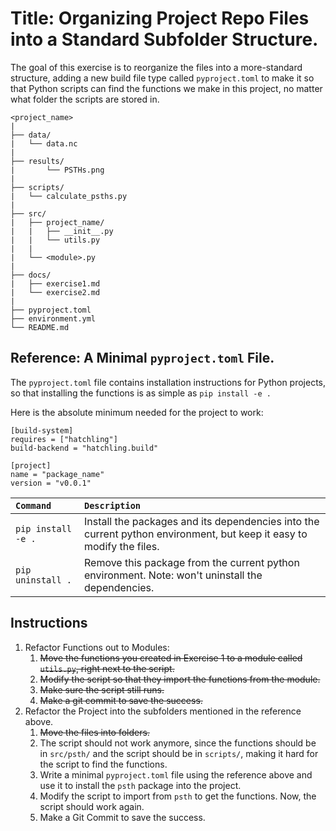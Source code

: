 # Title: Organizing Project Repo Files into a Standard Subfolder Structure.

The goal of this exercise is to reorganize the files into a more-standard structure,
adding a new build file type called `pyproject.toml` to make it so that Python scripts can find the functions we make in this project, no matter what folder the scripts are stored in.

```
<project_name>
|
├── data/
|   └── data.nc
|
├── results/
|       └── PSTHs.png
|
├── scripts/
|   └── calculate_psths.py
|
├── src/
|   ├── project_name/
|   |   ├── __init__.py
|   |   └── utils.py
|   |
|   └── <module>.py
|    
├── docs/
|   ├── exercise1.md
|   └── exercise2.md
|
├── pyproject.toml
├── environment.yml
└── README.md
```


## Reference: A Minimal `pyproject.toml` File.

The `pyproject.toml` file contains installation instructions for Python projects, so that installing the functions is as simple as `pip install -e .`

Here is the absolute minimum needed for the project to work:
```
[build-system]
requires = ["hatchling"]
build-backend = "hatchling.build"

[project]
name = "package_name"
version = "v0.0.1"
```

| **`Command`** | **`Description`** |
| :-- | :-- |
| `pip install -e .` | Install the packages and its dependencies into the current python environment, but keep it easy to modify the files. |
| `pip uninstall .` | Remove this package from the current python environment.  Note: won't uninstall the dependencies. |

## Instructions

1. Refactor Functions out to Modules: 
    1. ~~Move the functions you created in Exercise 1 to a module called `utils.py`, right next to the script.~~
    2. ~~Modify the script so that they import the functions from the module.~~
    3. ~~Make sure the script still runs.~~
    4. ~~Make a git commit to save the success.~~
2. Refactor the Project into the subfolders mentioned in the reference above.
    1. ~~Move the files into folders.~~
    2. The script should not work anymore, since the functions should be in `src/psth/` and the script should be in `scripts/`, making it hard for the script to find the functions.
    3. Write a minimal `pyproject.toml` file using the reference above and use it to install the `psth` package into the project. 
    4. Modify the script to import from `psth` to get the functions.  Now, the script should work again.
    5. Make a Git Commit to save the success.


